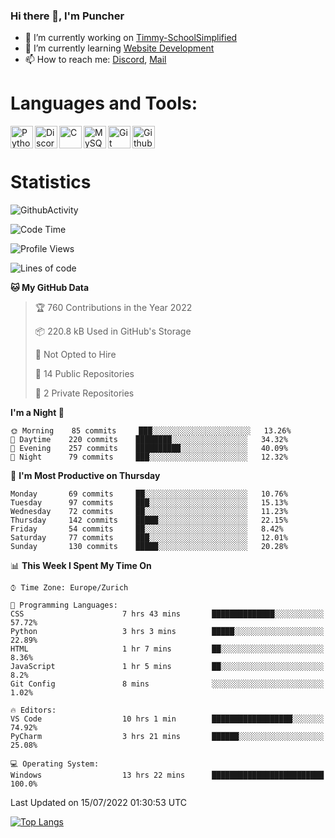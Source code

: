 ### Hi there 👋, I'm Puncher

- 🔭 I’m currently working on [Timmy-SchoolSimplified](https://github.com/School-Simplified/Timmy-SchoolSimplified)
- 🌱 I’m currently learning [Website Development](https://github.com/Puncher1/website-development)
- 📫 How to reach me: [Discord](https://github.com/Puncher1#discord-profile), [Mail](mailto:andrin.schaller@hispeed.ch)

# Languages and Tools:
<img align="left" alt="Python" width="36px" src="https://upload.wikimedia.org/wikipedia/commons/thumb/c/c3/Python-logo-notext.svg/2000px-Python-logo-notext.svg.png" />
<img align="left" alt="Discord.py" width="36px" src="https://i.imgur.com/RPrw70n.jpg" />
<img align="left" alt="C" width="36px" src="https://upload.wikimedia.org/wikipedia/commons/thumb/1/18/C_Programming_Language.svg/1200px-C_Programming_Language.svg.png" />
<img align="left" alt="MySQL" width="36px" src="https://upload.wikimedia.org/wikipedia/de/d/dd/MySQL_logo.svg" />
<img align="left" alt="Git" width="36px" src="https://garygregory.files.wordpress.com/2016/11/git_logo.png?w=325" />
<img align="left" alt="Github" width="36px" src="https://upload.wikimedia.org/wikipedia/commons/thumb/a/ae/Github-desktop-logo-symbol.svg/1024px-Github-desktop-logo-symbol.svg.png" />
<br />
<br />

# Statistics
![GithubActivity](https://github-profile-summary-cards.vercel.app/api/cards/profile-details?username=puncher1&theme=solarized_dark)
<!--START_SECTION:waka-->
![Code Time](http://img.shields.io/badge/Code%20Time-0%20secs-blue)

![Profile Views](http://img.shields.io/badge/Profile%20Views-0-blue)

![Lines of code](https://img.shields.io/badge/From%20Hello%20World%20I%27ve%20Written-1%20Million%20lines%20of%20code-blue)

**🐱 My GitHub Data** 

> 🏆 760 Contributions in the Year 2022
 > 
> 📦 220.8 kB Used in GitHub's Storage 
 > 
> 🚫 Not Opted to Hire
 > 
> 📜 14 Public Repositories 
 > 
> 🔑 2 Private Repositories  
 > 
**I'm a Night 🦉** 

```text
🌞 Morning    85 commits     ███░░░░░░░░░░░░░░░░░░░░░░   13.26% 
🌆 Daytime    220 commits    ████████░░░░░░░░░░░░░░░░░   34.32% 
🌃 Evening    257 commits    ██████████░░░░░░░░░░░░░░░   40.09% 
🌙 Night      79 commits     ███░░░░░░░░░░░░░░░░░░░░░░   12.32%

```
📅 **I'm Most Productive on Thursday** 

```text
Monday       69 commits     ██░░░░░░░░░░░░░░░░░░░░░░░   10.76% 
Tuesday      97 commits     ███░░░░░░░░░░░░░░░░░░░░░░   15.13% 
Wednesday    72 commits     ██░░░░░░░░░░░░░░░░░░░░░░░   11.23% 
Thursday     142 commits    █████░░░░░░░░░░░░░░░░░░░░   22.15% 
Friday       54 commits     ██░░░░░░░░░░░░░░░░░░░░░░░   8.42% 
Saturday     77 commits     ███░░░░░░░░░░░░░░░░░░░░░░   12.01% 
Sunday       130 commits    █████░░░░░░░░░░░░░░░░░░░░   20.28%

```


📊 **This Week I Spent My Time On** 

```text
⌚︎ Time Zone: Europe/Zurich

💬 Programming Languages: 
CSS                      7 hrs 43 mins       ██████████████░░░░░░░░░░░   57.72% 
Python                   3 hrs 3 mins        █████░░░░░░░░░░░░░░░░░░░░   22.89% 
HTML                     1 hr 7 mins         ██░░░░░░░░░░░░░░░░░░░░░░░   8.36% 
JavaScript               1 hr 5 mins         ██░░░░░░░░░░░░░░░░░░░░░░░   8.2% 
Git Config               8 mins              ░░░░░░░░░░░░░░░░░░░░░░░░░   1.02%

🔥 Editors: 
VS Code                  10 hrs 1 min        ██████████████████░░░░░░░   74.92% 
PyCharm                  3 hrs 21 mins       ██████░░░░░░░░░░░░░░░░░░░   25.08%

💻 Operating System: 
Windows                  13 hrs 22 mins      █████████████████████████   100.0%

```


 Last Updated on 15/07/2022 01:30:53 UTC
<!--END_SECTION:waka-->

[![Top Langs](https://github-readme-stats.vercel.app/api/top-langs/?username=puncher1&langs_count=10&theme=prussian)](https://github.com/puncher1/)
